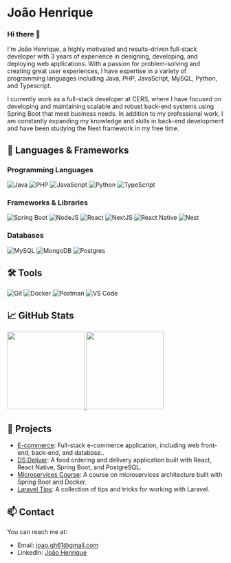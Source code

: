 # João Henrique 

### Hi there 👋

I'm João Henrique, a highly motivated and results-driven full-stack developer with 3 years of experience in designing, developing, and deploying web applications. With a passion for problem-solving and creating great user experiences, I have expertise in a variety of programming languages including Java, PHP, JavaScript, MySQL, Python, and Typescript.

I currently work as a full-stack developer at CERS, where I have focused on developing and maintaining scalable and robust back-end systems using Spring Boot that meet business needs. In addition to my professional work, I am constantly expanding my knowledge and skills in back-end development and have been studying the Nest framework in my free time.


## 🔧 Languages & Frameworks
### Programming Languages
![Java](https://img.shields.io/badge/-Java-007396?style=flat-square&logo=java)
![PHP](https://img.shields.io/badge/-PHP-777BB4?style=flat-square&logo=php&logoColor=white)
![JavaScript](https://img.shields.io/badge/-JavaScript-F7DF1E?style=flat-square&logo=javascript&logoColor=black)
![Python](https://img.shields.io/badge/-Python-3776AB?style=flat-square&logo=python&logoColor=white)
![TypeScript](https://img.shields.io/badge/-TypeScript-007ACC?style=flat-square&logo=typescript)

### Frameworks & Libraries
![Spring Boot](https://img.shields.io/badge/-Spring%20Boot-6DB33F?style=flat-square&logo=spring&logoColor=white)
![NodeJS](https://img.shields.io/badge/-NodeJS-339933?style=flat-square&logo=node.js&logoColor=white)
![React](https://img.shields.io/badge/-React-61DAFB?style=flat-square&logo=react&logoColor=black)
![NextJS](https://img.shields.io/badge/-Next.js-000000?style=flat-square&logo=next.js&logoColor=white)
![React Native](https://img.shields.io/badge/-React%20Native-61DAFB?style=flat-square&logo=react&logoColor=black)
![Nest](https://img.shields.io/badge/-Nest-E0234E?style=flat-square&logo=nestjs&logoColor=white)

### Databases
![MySQL](https://img.shields.io/badge/-MySQL-4479A1?style=flat-square&logo=mysql&logoColor=white)
![MongoDB](https://img.shields.io/badge/-MongoDB-47A248?style=flat-square&logo=mongodb&logoColor=white)
![Postgres](https://img.shields.io/badge/postgres-%23316192.svg?style=flat-square&logo=postgresql&logoColor=white)

## 🛠️ Tools
![Git](https://img.shields.io/badge/-Git-F05032?style=flat-square&logo=git&logoColor=white)
![Docker](https://img.shields.io/badge/-Docker-2496ED?style=flat-square&logo=docker&logoColor=white)
![Postman](https://img.shields.io/badge/-Postman-FF6C37?style=flat-square&logo=postman&logoColor=white)
![VS Code](https://img.shields.io/badge/-VS%20Code-007ACC?style=flat-square&logo=visual-studio-code&logoColor=white)

## 📈 GitHub Stats

<a href="https://github.com/JoaoHenrique9">
  <img height="180em" src="https://github-readme-stats.vercel.app/api?username=JoaoHenrique9&show_icons=true&theme=algolia&include_all_commits=true&count_private=true"/>
  <img height="180em" src="https://github-readme-stats.vercel.app/api/top-langs/?username=JoaoHenrique9&layout=compact&langs_count=7&theme=algolia"/>
</a>

## 🔭 Projects

- [E-commerce](https://github.com/JoaoHenrique9/ecommerce): Full-stack e-commerce application, including web front-end, back-end, and database..
- [DS Deliver](https://github.com/JoaoHenrique9/dsdeliver-sds2): A food ordering and delivery application built with React, React Native, Spring Boot, and PostgreSQL.
- [Microservices Course](https://github.com/JoaoHenrique9/ms-course): A course on microservices architecture built with Spring Boot and Docker.
- [Laravel Tips](https://github.com/JoaoHenrique9/laravel-tips): A collection of tips and tricks for working with Laravel.

## 📫 Contact

You can reach me at:

- Email: [joao.gh61@gmail.com](joao.gh61@gmail.com)
- LinkedIn: [João Henrique](https://www.linkedin.com/in/joão-henrique-b59041185/)
